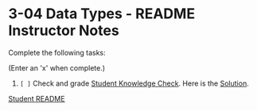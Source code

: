
# 3-04 Data Types - README Instructor Notes

Complete the following tasks:

(Enter an 'x' when complete.)

1. `[ ]` Check and grade [Student Knowledge Check](../2_knowledge_check.md).
Here is the [Solution](1_knowledge_check_solution.md).

[Student README](../README.md)


<!--- End of file. --->
